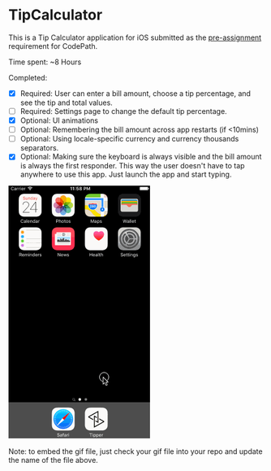 # TipCalculator

This is a Tip Calculator application for iOS submitted as the [pre-assignment](https://gist.github.com/timothy1ee/7747214) requirement for CodePath.

Time spent: ~8 Hours

Completed:

* [x] Required: User can enter a bill amount, choose a tip percentage, and see the tip and total values.
* [ ] Required: Settings page to change the default tip percentage.
* [x] Optional: UI animations
* [ ] Optional: Remembering the bill amount across app restarts (if <10mins)
* [ ] Optional: Using locale-specific currency and currency thousands separators.
* [x] Optional: Making sure the keyboard is always visible and the bill amount is always the first responder. This way the user doesn't have to tap anywhere to use this app. Just launch the app and start typing.

![Video Walkthrough](/Tipper.gif)

Note: to embed the gif file, just check your gif file into your repo and update the name of the file above.
